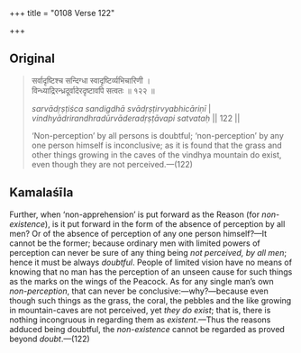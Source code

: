+++
title = "0108 Verse 122"

+++
## Original 
>
> सर्वादृष्टिश्च सन्दिग्धा स्वादृष्टिर्व्यभिचारिणी ।  
> विन्ध्याद्रिरन्ध्रदूर्वादेरदृष्टावपि सत्वतः ॥ १२२ ॥ 
>
> *sarvādṛṣṭiśca sandigdhā svādṛṣṭirvyabhicāriṇī* \|  
> *vindhyādrirandhradūrvāderadṛṣṭāvapi satvataḥ* \|\| 122 \|\| 
>
> ‘Non-perception’ by all persons is doubtful; ‘non-perception’ by any one person himself is inconclusive; as it is found that the grass and other things growing in the caves of the vindhya mountain do exist, even though they are not perceived.—(122)



## Kamalaśīla

Further, when ‘non-apprehension’ is put forward as the Reason (for *non-existence*), is it put forward in the form of the absence of perception by all men? Or of the absence of perception of any one person himself?—It cannot be the former; because ordinary men with limited powers of perception can never be sure of any thing being *not perceived, by all men*; hence it must be always *doubtful*. People of limited vision have no means of knowing that no man has the perception of an unseen cause for such things as the marks on the wings of the Peacock. As for any single man’s own *non-perception*, that can never be conclusive:—why?—because even though such things as the grass, the coral, the pebbles and the like growing in mountain-caves are not perceived, yet *they do exist*; that is, there is nothing incongruous in regarding them as *existent*.—Thus the reasons adduced being doubtful, the *non-existence* cannot be regarded as proved beyond *doubt*.—(122)



